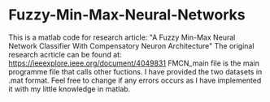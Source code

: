 # Fuzzy-Min-Max-Neural-Networks
This is a matlab code for research article: "A Fuzzy Min-Max Neural Network Classifier With Compensatory Neuron Architecture"
The original research acrticle can be found at: https://ieeexplore.ieee.org/document/4049831
FMCN_main file is the main programme file that calls other fuctions.
I have provided the two datasets in .mat format.
Feel free to change if any errors occurs as I have implemented it with my little knowledge in matlab.
